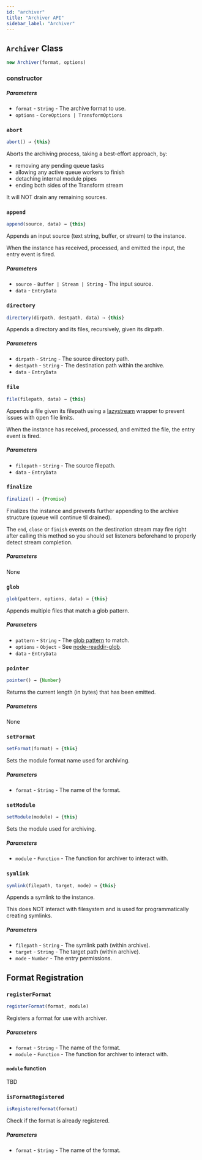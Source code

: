 ```yaml
---
id: "archiver"
title: "Archiver API"
sidebar_label: "Archiver"
---
```


## `Archiver` Class

```js
new Archiver(format, options)
```

### constructor

##### Parameters
- `format` - `String` -  The archive format to use.
- `options` - `CoreOptions | TransformOptions`

### `abort`

```js
abort() → {this}
```

Aborts the archiving process, taking a best-effort approach, by:

* removing any pending queue tasks
* allowing any active queue workers to finish
* detaching internal module pipes
* ending both sides of the Transform stream

It will NOT drain any remaining sources.

### `append`

```js
append(source, data) → {this}
```

Appends an input source (text string, buffer, or stream) to the instance.

When the instance has received, processed, and emitted the input, the entry event is fired.

##### Parameters

- `source` - `Buffer | Stream | String` - The input source.
- `data` - `EntryData`

### `directory`

```js
directory(dirpath, destpath, data) → {this}
```

Appends a directory and its files, recursively, given its dirpath.

##### Parameters

- `dirpath` - `String` - The source directory path.
- `destpath` - `String` - The destination path within the archive.
- `data` - `EntryData`

### `file`

```js
file(filepath, data) → {this}
```

Appends a file given its filepath using a [lazystream](https://github.com/jpommerening/node-lazystream) wrapper to prevent issues with open file limits.

When the instance has received, processed, and emitted the file, the entry event is fired.

##### Parameters

- `filepath` - `String` - The source filepath.
- `data` - `EntryData`

### `finalize`

```js
finalize() → {Promise}
```

Finalizes the instance and prevents further appending to the archive structure (queue will continue til drained).

The `end`, `close` or `finish` events on the destination stream may fire right after calling this method so you should set listeners beforehand to properly detect stream completion.


##### Parameters

None

### `glob`

```js
glob(pattern, options, data) → {this}
```

Appends multiple files that match a glob pattern.

##### Parameters

- `pattern` - `String` - The [glob pattern](https://github.com/isaacs/minimatch) to match.
- `options` - `Object` - See [node-readdir-glob](https://github.com/yqnn/node-readdir-glob#options).
- `data` - `EntryData`

### `pointer`

```js
pointer() → {Number}
```

Returns the current length (in bytes) that has been emitted.

##### Parameters

None

### `setFormat`

```js
setFormat(format) → {this}
```

Sets the module format name used for archiving.

##### Parameters

- `format` - `String` - The name of the format.

### `setModule`

```js
setModule(module) → {this}
```

Sets the module used for archiving.

##### Parameters

- `module` - `Function` - The function for archiver to interact with.

### `symlink`

```js
symlink(filepath, target, mode) → {this}
```

Appends a symlink to the instance.

This does NOT interact with filesystem and is used for programmatically creating symlinks.

##### Parameters

- `filepath` - `String` - The symlink path (within archive).
- `target` - `String` - The target path (within archive).
- `mode` - `Number` - The entry permissions.


## Format Registration

### `registerFormat`

```js
registerFormat(format, module)
```

Registers a format for use with archiver.

##### Parameters

- `format` - `String` - The name of the format.
- `module` - `Function` - The function for archiver to interact with.

#### `module` function

TBD

### `isFormatRegistered`

```js
isRegisteredFormat(format)
```

Check if the format is already registered.

##### Parameters

- `format` - `String` - The name of the format.
